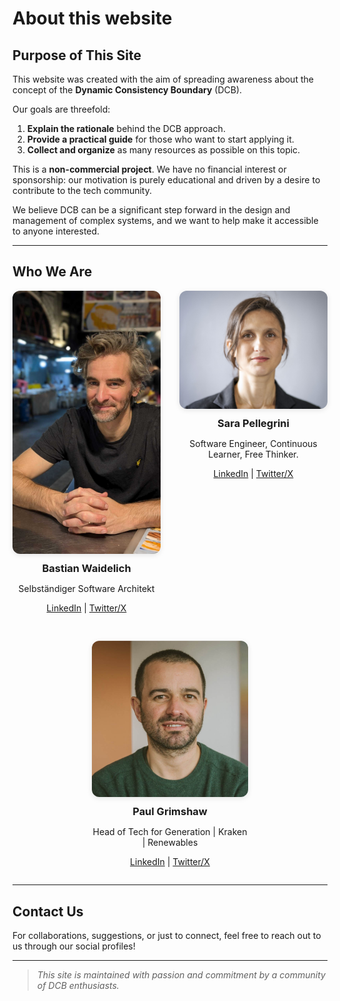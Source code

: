 # About this website 

## Purpose of This Site

This website was created with the aim of spreading awareness about the concept of the **Dynamic Consistency Boundary** (DCB).

Our goals are threefold:

1. **Explain the rationale** behind the DCB approach.
2. **Provide a practical guide** for those who want to start applying it.
3. **Collect and organize** as many resources as possible on this topic.

This is a **non-commercial project**. We have no financial interest or sponsorship: our motivation is purely educational and driven by a desire to contribute to the tech community.

We believe DCB can be a significant step forward in the design and management of complex systems, and we want to help make it accessible to anyone interested.

---

## Who We Are

<div style="display: flex; flex-wrap: wrap; justify-content: center; gap: 30px; text-align: center;">

  <div style="flex: 1 1 200px; max-width: 250px;">
    <img src="assets/img/BastianWaidelich.jpg" alt="Bastian Waidelich" style="width: 100%; border-radius: 12px; box-shadow: 0 2px 8px rgba(0,0,0,0.1);">
    <h3 style="margin: 10px 0 5px;">Bastian Waidelich</h3>
    <p>Selbständiger Software Architekt</p>
    <p>
      <a href="https://www.linkedin.com/in/bastian-waidelich-84865221">LinkedIn</a> |
      <a href="https://x.com/bwaidelich">Twitter/X</a>
    </p>
  </div>

  <div style="flex: 1 1 200px; max-width: 250px;">
    <img src="assets/img/SaraPellegrini.jpg" alt="Sara Pellegrini" style="width: 100%; border-radius: 12px; box-shadow: 0 2px 8px rgba(0,0,0,0.1);">
    <h3 style="margin: 10px 0 5px;">Sara Pellegrini</h3>
    <p>Software Engineer, Continuous Learner, Free Thinker.</p>
    <p>
      <a href="https://www.linkedin.com/in/sara-pellegrini-55a37913">LinkedIn</a> |
      <a href="https://x.com/_sara_p_">Twitter/X</a>
    </p>
  </div>

  <div style="flex: 1 1 200px; max-width: 250px;">
    <img src="assets/img/PaulGrimshaw.jpg" alt="Paul Grimshaw" style="width: 100%; border-radius: 12px; box-shadow: 0 2px 8px rgba(0,0,0,0.1);">
    <h3 style="margin: 10px 0 5px;">Paul Grimshaw</h3>
    <p>Head of Tech for Generation | Kraken | Renewables</p>
    <p>
      <a href="https://www.linkedin.com/in/pkgrimshaw">LinkedIn</a> |
      <a href="https://x.com/">Twitter/X</a>
    </p>
  </div>

</div>

---

## Contact Us

For collaborations, suggestions, or just to connect, feel free to reach out to us through our social profiles!

---

> _This site is maintained with passion and commitment by a community of DCB enthusiasts._

